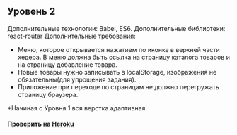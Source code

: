 ## Уровень 2

Дополнительные технологии: Babel, ES6.
Дополнительные библиотеки: react-router
Дополнительные требования:

*   Меню, которое открывается нажатием по иконке в
    верхней части хедера. В меню должна быть ссылка на
    страницу каталога товаров и на страницу добавление
    товара.
*   Новые товары нужно записывать в localStorage,
    изображения не обязательны(для упрощения
    задания).
*   Приложение при переходе по страницам не должно
    перегружать страницу браузера.

\*Начиная с Уровня 1 вся верстка адаптивная

#### Проверить на [Heroku](https://cars-shop.herokuapp.com)
